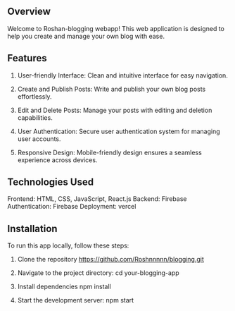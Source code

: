 ## Overview

Welcome to Roshan-blogging webapp! This web application is designed to help you create and manage your own blog with ease.

## Features

1. User-friendly Interface: Clean and intuitive interface for easy navigation.

2. Create and Publish Posts: Write and publish your own blog posts effortlessly.

3. Edit and Delete Posts: Manage your posts with editing and deletion capabilities.

4. User Authentication: Secure user authentication system for managing user accounts.

5. Responsive Design: Mobile-friendly design ensures a seamless experience across devices.

## Technologies Used

Frontend: HTML, CSS, JavaScript, React.js
Backend: Firebase
Authentication: Firebase
Deployment: vercel

## Installation

To run this app locally, follow these steps:

1. Clone the repository
   https://github.com/Roshnnnnn/blogging.git

2. Navigate to the project directory:
   cd your-blogging-app

3. Install dependencies
   npm install

4. Start the development server:
   npm start

